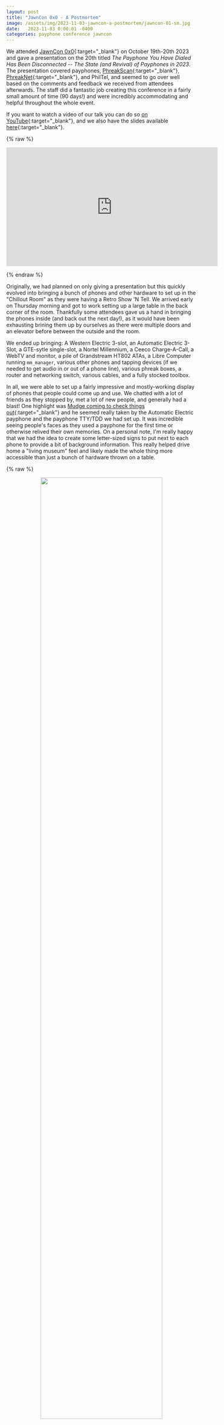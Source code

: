 ```yaml
---
layout: post
title: "JawnCon 0x0 - A Postmortem"
image: /assets/img/2023-11-03-jawncon-a-postmortem/jawncon-01-sm.jpg
date:   2023-11-03 0:00:01 -0400
categories: payphone conference jawncon
---
```


We attended [JawnCon 0x0](https://jawncon.org/){:target="_blank"} on October 19th-20th 2023 and gave a presentation on the 20th titled *The Payphone You Have Dialed Has Been Disconnected -- The State (and Revival) of Payphones in 2023*. The presentation covered payphones, [PhreakScan](https://phreakscan.com/){:target="_blank"}, [PhreakNet](https://portal.phreaknet.org/){:target="_blank"}, and PhilTel, and seemed to go over well based on the comments and feedback we received from attendees afterwards. The staff did a fantastic job creating this conference in a fairly small amount of time (90 days!) and were incredibly accommodating and helpful throughout the whole event.

If you want to watch a video of our talk you can do so [on YouTube](https://www.youtube.com/watch?v=nICy6murDYU){:target="_blank"}, and we also have the slides available [here](https://github.com/philtelco/philtel-presentations/tree/master/jawncon-0x0){:target="_blank"}.

{% raw %}<p><center><iframe width="560" height="315" src="https://www.youtube.com/embed/nICy6murDYU?si=o63r-NKTn9q-A-GB" title="YouTube video player" frameborder="0" allow="accelerometer; autoplay; clipboard-write; encrypted-media; gyroscope; picture-in-picture; web-share" allowfullscreen></iframe></center></p>{% endraw %}  

Originally, we had planned on only giving a presentation but this quickly evolved into bringing a bunch of phones and other hardware to set up in the "Chillout Room" as they were having a Retro Show 'N Tell. We arrived early on Thursday morning and got to work setting up a large table in the back corner of the room. Thankfully some attendees gave us a hand in bringing the phones inside (and back out the next day!), as it would have been exhausting brining them up by ourselves as there were multiple doors and an elevator before between the outside and the room. 

We ended up bringing: A Western Electric 3-slot, an Automatic Electric 3-Slot, a GTE-sytle single-slot, a Nortel Millennium, a Ceeco Charge-A-Call, a WebTV and monitor, a pile of Grandstream HT802 ATAs, a Libre Computer running `mm_manager`, various other phones and tapping devices (if we needed to get audio in or out of a phone line), various phreak boxes, a router and networking switch, various cables, and a fully stocked toolbox.

In all, we were able to set up a fairly impressive and mostly-working display of phones that people could come up and use. We chatted with a lot of friends as they stopped by, met a lot of new people, and generally had a blast! One highlight was [Mudge coming to check things out](https://twitter.com/dotMudge/status/1715828425196183760){:target="_blank"} and he seemed really taken by the Automatic Electric payphone and the payphone TTY/TDD we had set up. It was incredible seeing people's faces as they used a payphone for the first time or otherwise relived their own memories. On a personal note, I'm really happy that we had the idea to create some letter-sized signs to put next to each phone to provide a bit of background information. This really helped drive home a "living museum" feel and likely made the whole thing more accessible than just a bunch of hardware thrown on a table.

{% raw %}<p><center><a href="/assets/img/2023-11-03-jawncon-a-postmortem/jawncon-01.jpg"><img style="width: 80%; max-width: 600px; display: block; margin: 0 auto; border 0" src="/assets/img/2023-11-03-jawncon-a-postmortem/jawncon-01-sm.jpg"></a><figquote>An Automatic Electric 3-slot, a GTE-style single-slot with Ultratec payphone TDD, another Ultratec TDD, and a Nortel Millennium.</figquote></center></p>{% endraw %}

{% raw %}<p><center><a href="/assets/img/2023-11-03-jawncon-a-postmortem/jawncon-02.jpg"><img style="width: 80%; max-width: 600px; display: block; margin: 0 auto; border 0" src="/assets/img/2023-11-03-jawncon-a-postmortem/jawncon-02-sm.jpg"></a><figquote>A Sony WebTV with keyboard and Commodore 1702 monitor.</figquote></center></p>{% endraw %}

{% raw %}<p><center><a href="/assets/img/2023-11-03-jawncon-a-postmortem/jawncon-03.jpg"><img style="width: 80%; max-width: 600px; display: block; margin: 0 auto; border 0" src="/assets/img/2023-11-03-jawncon-a-postmortem/jawncon-03-sm.jpg"></a><figquote>A Western Electric 3-slot, a blue box (Don Froula's design) and an old intercom system someone dropped off for us to take a look at.</figquote></center></p>{% endraw %}

{% raw %}<p><center><a href="/assets/img/2023-11-03-jawncon-a-postmortem/jawncon-04.jpg"><img style="width: 80%; max-width: 600px; display: block; margin: 0 auto; border 0" src="/assets/img/2023-11-03-jawncon-a-postmortem/jawncon-04-sm.jpg"></a><figquote>At one point someone brought a second WebTV and we had both online.</figquote></center></p>{% endraw %}

As these things go, we ran into a number of issues and we'd like to share them to showcase how things don't always go to plan.

The first issue that we ran into was connecting our router up to the VPN running off of our server. We were luckily able to get an ethernet connection to our router for stability, but quickly realized that the venue network was locked down and restricted access to high-number ports. For the first day, we were able to use a friend's mobile hotspot to run our whole network, and this worked fairly well. For the second day, we decided to change our OpenVPN port to `53` as this is the standard port for DNS and in the case they do protocol filtering we know this port is also commonly used for UDP (which is what our VPN relies on). This ended up working perfectly and we were able to use the venue network successfully.

We had anticipated showing off some phone phreaking techniques, but quickly realized that there were issues with blue boxing as we couldn't seize the trunk with 2600Hz. By the next morning we had seizing working, but there were issues actually dialing a call using MF afterwards. We still need to investigate this issue, but luckily red boxing was working and we were able to show that.

We had brought a blue CEECO armored phone but it quickly showed issues soon as the handset was taken off-hook. It seemed to be randomly pulsing which at first appeared to be a damaged hookswitch. The real issue turned out to be much more interesting. The phone was actually pulse-dialing "56" when the handset went off-hook, which was a remnant from the phone's original programming. There are two jumpers on the phone's main board that toggle normal and programming modes for the phone. We thought that they were some sort of write-protect jumpers so we only set them back to normal operating mode right before the conference, after we had programmed the phone. It turns out that to save the programming, the jumpers need to be changed immediately after programming while the phone is on. We didn't find this out until after the conference but the phone now works perfectly and we're glad it isn't broken.

The Automatic Electric phone we brought showed some sort of ringer issue and wouldn't ring when we would call it. It would also make a tiny ringing noise for each pulse of the rotary dial, so the bias spring on the ringer needs an adjustment. This however doesn't explain the lack of ring on incoming call, so that is still a mystery.

In one case we had no audio between two phones when one called another. This seemed to be a random, isolated incident, but if it happened once it could happen again. We will have to recreate this issue by making phone calls back and forth until we can trigger a call without audio.

Making calls to PhreakNet numbers through the 400 area code on our Nortel Millennium resulted in being prompted to deposit money, even though we had set all calls to be free via the phone's internal rate table. This may be caused by the area code not being included in the phone's known list of codes, so it has trouble figuring out how to handle the call and ends up in an error state. We were able to discuss this situation with [Harold Harte of mm_manager](https://github.com/hharte){:target="_blank"} and he provided some potential solutions we can explore at a later time.

We had a case where some calls were going out over the wrong trunk from our SIP provider and calling from a different number than what we wanted. We were able to fix this in a few minutes on the spot by updating configuration files on the server.

There was an issue when we were trying to use a TDD/TTY connected to a payphone to access PhreakNet IRC via the PhreakNet BBS. It could successfully connect and receive messages, but any messages sent would not appear on IRC. This appears to be more of an issue with how the BBS interfaces with IRC (since the TDD could properly navigate the BBS menus) but it only allowed attendees at the conference the ability to watch the conversation instead of participate.

Somewhat expected, but the WebTV we brought was a little unreliable in connecting to the [dialup.world](http://dialup.world/){:target="_blank"} ISP. Connecting to the ISP via WebTV normally works fairly well, but due to an issue where we needed to dial the ISP through the PSTN instead of PhreakNet, this likely resulted in latency and/or quality loss which made connections unstable. That said, we were able to connect many times and many people had fun browsing the web on the old hardware. A big thanks to the [WebTV Redialed](https://webtv.zone/) {:target="_blank"} project for their work on building a replacement for the original WebTV service.


That about sums everything up! We had a blast but also had quite a few issues, some of which are still unresolved. Now that we attended one conference with a lot of phone hardware, we know what pain points to look out for and have a better understanding of what issues might pop up. If we met you at JawnCon, we hope you had a great time and checked out the phones. If not, there's always next time!